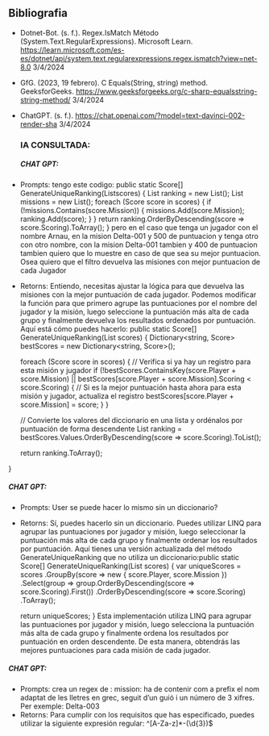 ## Bibliografia
- Dotnet-Bot. (s. f.). Regex.IsMatch Método (System.Text.RegularExpressions). Microsoft Learn. https://learn.microsoft.com/es-es/dotnet/api/system.text.regularexpressions.regex.ismatch?view=net-8.0 3/4/2024
- GfG. (2023, 19 febrero). C Equals(String, string) method. GeeksforGeeks. https://www.geeksforgeeks.org/c-sharp-equalsstring-string-method/ 3/4/2024
- ChatGPT. (s. f.). https://chat.openai.com/?model=text-davinci-002-render-sha 3/4/2024
  ### IA CONSULTADA:
  ##### CHAT GPT:
- Prompts: tengo este codigo:    public static Score[] GenerateUniqueRanking(List<Score>scores)
   {
       List<Score> ranking = new List<Score>();
       List<string> missions = new List<string>();
       foreach (Score score in scores)
       {
           if (!missions.Contains(score.Mission))
           {
               missions.Add(score.Mission);
               ranking.Add(score);
           }
       }
       return ranking.OrderByDescending(score => score.Scoring).ToArray();
   }
pero en el caso que tenga un jugador con el nombre Arnau, en la mision Delta-001 y 500 de puntuacion y tenga otro con otro nombre, con la mision Delta-001 tambien y 400 de puntuacion tambien quiero que lo muestre en caso de que sea su mejor puntuacion. Osea quiero que el filtro devuelva las misiones con mejor puntuacion de cada Jugador

- Retorns: Entiendo, necesitas ajustar la lógica para que devuelva las misiones con la mejor puntuación de cada jugador. Podemos modificar la función para que primero agrupe las puntuaciones por el nombre del jugador y la misión, luego seleccione la puntuación más alta de cada grupo y finalmente devuelva los resultados ordenados por puntuación. Aquí está cómo puedes hacerlo:
  public static Score[] GenerateUniqueRanking(List<Score> scores)
{
    Dictionary<string, Score> bestScores = new Dictionary<string, Score>();

    foreach (Score score in scores)
    {
        // Verifica si ya hay un registro para esta misión y jugador
        if (!bestScores.ContainsKey(score.Player + score.Mission) ||
            bestScores[score.Player + score.Mission].Scoring < score.Scoring)
        {
            // Si es la mejor puntuación hasta ahora para esta misión y jugador, actualiza el registro
            bestScores[score.Player + score.Mission] = score;
        }
    }

    // Convierte los valores del diccionario en una lista y ordénalos por puntuación de forma descendente
    List<Score> ranking = bestScores.Values.OrderByDescending(score => score.Scoring).ToList();

    return ranking.ToArray();

}
  ##### CHAT GPT:
  - Prompts: User
se puede hacer lo mismo sin un diccionario?
  - Retorns: 
Sí, puedes hacerlo sin un diccionario. Puedes utilizar LINQ para agrupar las puntuaciones por jugador y misión, luego seleccionar la puntuación más alta de cada grupo y finalmente ordenar los resultados por puntuación. Aquí tienes una versión actualizada del método GenerateUniqueRanking que no utiliza un diccionario:public static Score[] GenerateUniqueRanking(List<Score> scores)
{
    var uniqueScores = scores
        .GroupBy(score => new { score.Player, score.Mission })
        .Select(group => group.OrderByDescending(score => score.Scoring).First())
        .OrderByDescending(score => score.Scoring)
        .ToArray();

    return uniqueScores;
}
Esta implementación utiliza LINQ para agrupar las puntuaciones por jugador y misión, luego selecciona la puntuación más alta de cada grupo y finalmente ordena los resultados por puntuación en orden descendente. De esta manera, obtendrás las mejores puntuaciones para cada misión de cada jugador.
 
  ##### CHAT GPT:
  - Prompts: crea un regex de : mission: ha de contenir com a prefix el nom adaptat de les lletres en grec, seguit d’un guió i un número de 3 xifres. Per exemple: Delta-003
  - Retorns: Para cumplir con los requisitos que has especificado, puedes utilizar la siguiente expresión regular: ^[A-Za-z]*-(\d{3})$








